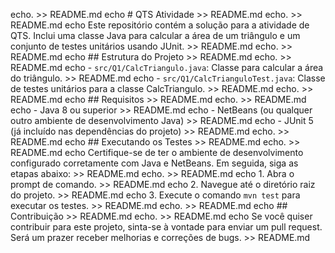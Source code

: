 echo. >> README.md
echo # QTS Atividade >> README.md
echo. >> README.md
echo Este repositório contém a solução para a atividade de QTS. Inclui uma classe Java para calcular a área de um triângulo e um conjunto de testes unitários usando JUnit. >> README.md
echo. >> README.md
echo ## Estrutura do Projeto >> README.md
echo. >> README.md
echo - `src/Q1/CalcTriangulo.java`: Classe para calcular a área do triângulo. >> README.md
echo - `src/Q1/CalcTrianguloTest.java`: Classe de testes unitários para a classe CalcTriangulo. >> README.md
echo. >> README.md
echo ## Requisitos >> README.md
echo. >> README.md
echo - Java 8 ou superior >> README.md
echo - NetBeans (ou qualquer outro ambiente de desenvolvimento Java) >> README.md
echo - JUnit 5 (já incluído nas dependências do projeto) >> README.md
echo. >> README.md
echo ## Executando os Testes >> README.md
echo. >> README.md
echo Certifique-se de ter o ambiente de desenvolvimento configurado corretamente com Java e NetBeans. Em seguida, siga as etapas abaixo: >> README.md
echo. >> README.md
echo 1. Abra o prompt de comando. >> README.md
echo 2. Navegue até o diretório raiz do projeto. >> README.md
echo 3. Execute o comando `mvn test` para executar os testes. >> README.md
echo. >> README.md
echo ## Contribuição >> README.md
echo. >> README.md
echo Se você quiser contribuir para este projeto, sinta-se à vontade para enviar um pull request. Será um prazer receber melhorias e correções de bugs. >> README.md
